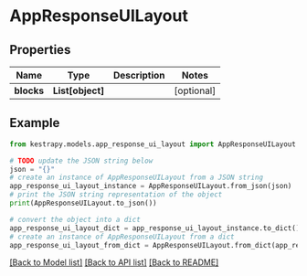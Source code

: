 # AppResponseUILayout


## Properties

Name | Type | Description | Notes
------------ | ------------- | ------------- | -------------
**blocks** | **List[object]** |  | [optional] 

## Example

```python
from kestrapy.models.app_response_ui_layout import AppResponseUILayout

# TODO update the JSON string below
json = "{}"
# create an instance of AppResponseUILayout from a JSON string
app_response_ui_layout_instance = AppResponseUILayout.from_json(json)
# print the JSON string representation of the object
print(AppResponseUILayout.to_json())

# convert the object into a dict
app_response_ui_layout_dict = app_response_ui_layout_instance.to_dict()
# create an instance of AppResponseUILayout from a dict
app_response_ui_layout_from_dict = AppResponseUILayout.from_dict(app_response_ui_layout_dict)
```
[[Back to Model list]](../README.md#documentation-for-models) [[Back to API list]](../README.md#documentation-for-api-endpoints) [[Back to README]](../README.md)


